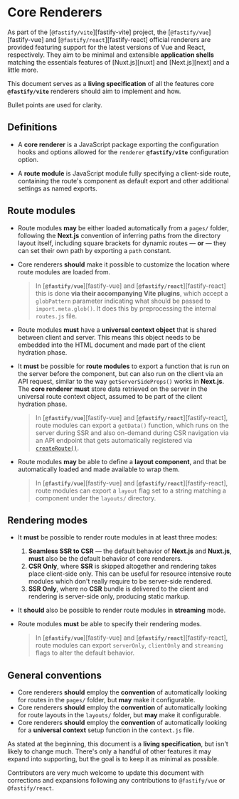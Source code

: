 <!--@include: ./parts/links.md-->

# Core Renderers

As part of the [`@fastify/vite`][fastify-vite] project, the [`@fastify/vue`][fastify-vue] and [`@fastify/react`][fastify-react] official renderers are provided featuring support for the latest versions of Vue and React, respectively. They aim to be minimal and extensible **application shells** matching the essentials features of [Nuxt.js][nuxt] and [Next.js][next] and a little more.

This document serves as a **living specification** of all the features core **`@fastify/vite`** renderers should aim to implement and how. 

Bullet points are used for clarity.

## Definitions

- A **core renderer** is a JavaScript package exporting the configuration hooks and options allowed for the `renderer` **`@fastify/vite`** configuration option.

- A **route module** is JavaScript module fully specifying a client-side route, containing the route's component as default export and other additional settings as named exports.

## Route modules

- Route modules **may** be either loaded automatically from a `pages/` folder, following the **Next.js** convention of inferring paths from the directory layout itself, including square brackets for dynamic routes — **or** — they can set their own path by exporting a `path` constant.

- Core renderers **should** make it possible to customize the location where route modules are loaded from. 
  > In [**`@fastify/vue`**][fastify-vue] and [**`@fastify/react`**][fastify-react] this is done **via their accompanying Vite plugins**, which accept a `globPattern` parameter indicating what should be passed to `import.meta.glob()`. It does this by preprocessing the internal `routes.js` file.

- Route modules **must** have a **universal context object** that is shared between client and server. This means this object needs to be embedded into the HTML document and made part of the client hydration phase.

- It **must** be possible for **route modules** to export a function that is run on the server before the component, but can also run on the client via an API request, similar to the way `getServerSideProps()` works in **Next.js**. The **core renderer** **must** store data retrieved on the server in the universal route context object, assumed to be part of the client hydration phase.
  > In [**`@fastify/vue`**][fastify-vue] and [**`@fastify/react`**][fastify-react], route modules can export a `getData()` function, which runs on the server during SSR and also on-demand during CSR navigation via an API endpoint that gets automatically registered via [`createRoute()`](/config/createRoute).

- Route modules **may** be able to define a **layout component**, and that be automatically loaded and made available to wrap them.
  > In [**`@fastify/vue`**][fastify-vue] and [**`@fastify/react`**][fastify-react], route modules can export a `layout` flag set to a string matching a component under the `layouts/` directory.

## Rendering modes

- It **must** be possible to render route modules in at least three modes: 
  1. **Seamless SSR to CSR** — the default behavior of **Next.js** and **Nuxt.js**, **must** also be the default behavior of core renderers. 
  2. **CSR Only**, where **SSR** is skipped altogether and rendering takes place client-side only.
    This can be useful for resource intensive route modules which don't really require to be server-side rendered.
  3. **SSR Only**, where no **CSR** bundle is delivered to the client and rendering is server-side only, producing static markup.

- It **should** also be possible to render route modules in **streaming** mode.

- Route modules **must** be able to specify their rendering modes. 
  > In [**`@fastify/vue`**][fastify-vue] and [**`@fastify/react`**][fastify-react], route modules can export `serverOnly`, `clientOnly` and `streaming` flags to alter the default behavior.

 
## General conventions

- Core renderers **should** employ the **convention** of automatically looking for routes in the `pages/` folder, but **may** make it configurable.
- Core renderers **should** employ the **convention** of automatically looking for route layouts in the `layouts/` folder, but **may** make it configurable.
- Core renderers **should** employ the **convention** of automatically looking for a **universal context** setup function in the `context.js` file.

As stated at the beginning, this document is a **living specification**, but isn't likely to change much. There's only a handful of other features it may expand into supporting, but the goal is to keep it as minimal as possible.

Contributors are very much welcome to update this document with corrections and expansions following any contributions to `@fastify/vue` or `@fastify/react`.
